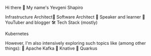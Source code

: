 Hi there 👋 My name's Yevgeni Shapiro

Infrastructure Architect🔹 Software Architect 🔹 Speaker and learner 🔹 YouTuber and blogger
🛠  Tech Stack (mostly)

Kubernetes

However, I'm also intensively exploring such topics like (among other things):
🔹 Apache Kafka
🔹 Knative
🔹 Quarkus
